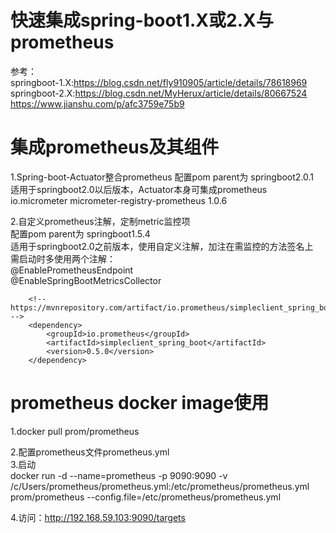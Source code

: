 # 快速集成spring-boot1.X或2.X与prometheus
参考：  
springboot-1.X:https://blog.csdn.net/fly910905/article/details/78618969  
springboot-2.X:https://blog.csdn.net/MyHerux/article/details/80667524  
https://www.jianshu.com/p/afc3759e75b9


# 集成prometheus及其组件  
1.Spring-boot-Actuator整合prometheus
配置pom parent为  springboot2.0.1  
适用于springboot2.0以后版本，Actuator本身可集成prometheus  
		<!-- https://mvnrepository.com/artifact/io.micrometer/micrometer-registry-prometheus -->
		<dependency>
			<groupId>io.micrometer</groupId>
			<artifactId>micrometer-registry-prometheus</artifactId>
			<version>1.0.6</version>
		</dependency>
		
		
2.自定义prometheus注解，定制metric监控项  
配置pom parent为  springboot1.5.4  
适用于springboot2.0之前版本，使用自定义注解，加注在需监控的方法签名上  
需启动时多使用两个注解：  
@EnablePrometheusEndpoint  
@EnableSpringBootMetricsCollector  

		<!-- https://mvnrepository.com/artifact/io.prometheus/simpleclient_spring_boot -->
		<dependency>
			<groupId>io.prometheus</groupId>
			<artifactId>simpleclient_spring_boot</artifactId>
			<version>0.5.0</version>
		</dependency>


# prometheus docker image使用
1.docker pull prom/prometheus

2.配置prometheus文件prometheus.yml  
3.启动  
docker run -d --name=prometheus -p 9090:9090 -v /c/Users/prometheus/prometheus.yml:/etc/prometheus/prometheus.yml prom/prometheus --config.file=/etc/prometheus/prometheus.yml


4.访问：http://192.168.59.103:9090/targets  


